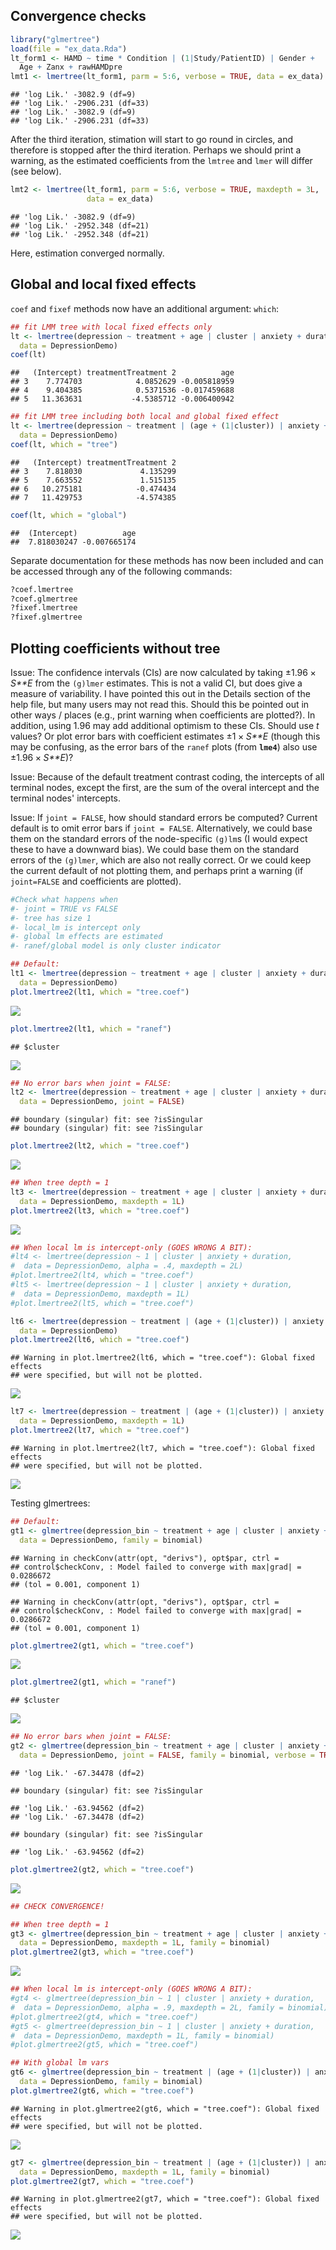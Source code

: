 Convergence checks
------------------

``` r
library("glmertree")
load(file = "ex_data.Rda")
lt_form1 <- HAMD ~ time * Condition | (1|Study/PatientID) | Gender + 
  Age + Zanx + rawHAMDpre
lmt1 <- lmertree(lt_form1, parm = 5:6, verbose = TRUE, data = ex_data)
```

    ## 'log Lik.' -3082.9 (df=9)
    ## 'log Lik.' -2906.231 (df=33)
    ## 'log Lik.' -3082.9 (df=9)
    ## 'log Lik.' -2906.231 (df=33)

After the third iteration, stimation will start to go round in circles, and therefore is stopped after the third iteration. Perhaps we should print a warning, as the estimated coefficients from the `lmtree` and `lmer` will differ (see below).

``` r
lmt2 <- lmertree(lt_form1, parm = 5:6, verbose = TRUE, maxdepth = 3L, 
                 data = ex_data)
```

    ## 'log Lik.' -3082.9 (df=9)
    ## 'log Lik.' -2952.348 (df=21)
    ## 'log Lik.' -2952.348 (df=21)

Here, estimation converged normally.

Global and local fixed effects
------------------------------

`coef` and `fixef` methods now have an additional argument: `which`:

``` r
## fit LMM tree with local fixed effects only
lt <- lmertree(depression ~ treatment + age | cluster | anxiety + duration,
  data = DepressionDemo)
coef(lt)
```

    ##   (Intercept) treatmentTreatment 2          age
    ## 3    7.774703            4.0852629 -0.005818959
    ## 4    9.404385            0.5371536 -0.017459688
    ## 5   11.363631           -4.5385712 -0.006400942

``` r
## fit LMM tree including both local and global fixed effect
lt <- lmertree(depression ~ treatment | (age + (1|cluster)) | anxiety + duration,
  data = DepressionDemo)
coef(lt, which = "tree")
```

    ##   (Intercept) treatmentTreatment 2
    ## 3    7.818030             4.135299
    ## 5    7.663552             1.515135
    ## 6   10.275181            -0.474434
    ## 7   11.429753            -4.574385

``` r
coef(lt, which = "global")
```

    ##  (Intercept)          age 
    ##  7.818030247 -0.007665174

Separate documentation for these methods has now been included and can be accessed through any of the following commands:

``` r
?coef.lmertree
?coef.glmertree
?fixef.lmertree
?fixef.glmertree
```

Plotting coefficients without tree
----------------------------------

Issue: The confidence intervals (CIs) are now calculated by taking ±1.96 × *S**E* from the `(g)lmer` estimates. This is not a valid CI, but does give a measure of variability. I have pointed this out in the Details section of the help file, but many users may not read this. Should this be pointed out in other ways / places (e.g., print warning when coefficients are plotted?). In addition, using 1.96 may add additional optimism to these CIs. Should use *t* values? Or plot error bars with coefficient estimates ±1 × *S**E* (though this may be confusing, as the error bars of the `ranef` plots (from **`lme4`**) also use ±1.96 × *S**E*)?

Issue: Because of the default treatment contrast coding, the intercepts of all terminal nodes, except the first, are the sum of the overal intercept and the terminal nodes' intercepts.

Issue: If `joint = FALSE`, how should standard errors be computed? Current default is to omit error bars if `joint = FALSE`. Alternatively, we could base them on the standard errors of the node-specific `(g)lm`s (I would expect these to have a downward bias). We could base them on the standard errors of the `(g)lmer`, which are also not really correct. Or we could keep the current default of not plotting them, and perhaps print a warning (if `joint=FALSE` and coefficients are plotted).

``` r
#Check what happens when 
#- joint = TRUE vs FALSE
#- tree has size 1
#- local_lm is intercept only
#- global lm effects are estimated
#- ranef/global model is only cluster indicator

## Default:
lt1 <- lmertree(depression ~ treatment + age | cluster | anxiety + duration,
  data = DepressionDemo)
plot.lmertree2(lt1, which = "tree.coef")
```

![](glmertree_updates_14-5-2019_files/figure-markdown_github/unnamed-chunk-5-1.png)

``` r
plot.lmertree2(lt1, which = "ranef")
```

    ## $cluster

![](glmertree_updates_14-5-2019_files/figure-markdown_github/unnamed-chunk-5-2.png)

``` r
## No error bars when joint = FALSE:
lt2 <- lmertree(depression ~ treatment + age | cluster | anxiety + duration,
  data = DepressionDemo, joint = FALSE)
```

    ## boundary (singular) fit: see ?isSingular
    ## boundary (singular) fit: see ?isSingular

``` r
plot.lmertree2(lt2, which = "tree.coef")
```

![](glmertree_updates_14-5-2019_files/figure-markdown_github/unnamed-chunk-5-3.png)

``` r
## When tree depth = 1
lt3 <- lmertree(depression ~ treatment + age | cluster | anxiety + duration,
  data = DepressionDemo, maxdepth = 1L)
plot.lmertree2(lt3, which = "tree.coef")
```

![](glmertree_updates_14-5-2019_files/figure-markdown_github/unnamed-chunk-5-4.png)

``` r
## When local lm is intercept-only (GOES WRONG A BIT):
#lt4 <- lmertree(depression ~ 1 | cluster | anxiety + duration,
#  data = DepressionDemo, alpha = .4, maxdepth = 2L)
#plot.lmertree2(lt4, which = "tree.coef")
#lt5 <- lmertree(depression ~ 1 | cluster | anxiety + duration,
#  data = DepressionDemo, maxdepth = 1L)
#plot.lmertree2(lt5, which = "tree.coef")

lt6 <- lmertree(depression ~ treatment | (age + (1|cluster)) | anxiety + duration,
  data = DepressionDemo)
plot.lmertree2(lt6, which = "tree.coef")
```

    ## Warning in plot.lmertree2(lt6, which = "tree.coef"): Global fixed effects
    ## were specified, but will not be plotted.

![](glmertree_updates_14-5-2019_files/figure-markdown_github/unnamed-chunk-5-5.png)

``` r
lt7 <- lmertree(depression ~ treatment | (age + (1|cluster)) | anxiety + duration,
  data = DepressionDemo, maxdepth = 1L)
plot.lmertree2(lt7, which = "tree.coef")
```

    ## Warning in plot.lmertree2(lt7, which = "tree.coef"): Global fixed effects
    ## were specified, but will not be plotted.

![](glmertree_updates_14-5-2019_files/figure-markdown_github/unnamed-chunk-5-6.png)

Testing glmertrees:

``` r
## Default:
gt1 <- glmertree(depression_bin ~ treatment + age | cluster | anxiety + duration,
  data = DepressionDemo, family = binomial)
```

    ## Warning in checkConv(attr(opt, "derivs"), opt$par, ctrl =
    ## control$checkConv, : Model failed to converge with max|grad| = 0.0286672
    ## (tol = 0.001, component 1)

    ## Warning in checkConv(attr(opt, "derivs"), opt$par, ctrl =
    ## control$checkConv, : Model failed to converge with max|grad| = 0.0286672
    ## (tol = 0.001, component 1)

``` r
plot.glmertree2(gt1, which = "tree.coef")
```

![](glmertree_updates_14-5-2019_files/figure-markdown_github/unnamed-chunk-6-1.png)

``` r
plot.glmertree2(gt1, which = "ranef")
```

    ## $cluster

![](glmertree_updates_14-5-2019_files/figure-markdown_github/unnamed-chunk-6-2.png)

``` r
## No error bars when joint = FALSE:
gt2 <- glmertree(depression_bin ~ treatment + age | cluster | anxiety + duration,
  data = DepressionDemo, joint = FALSE, family = binomial, verbose = TRUE)
```

    ## 'log Lik.' -67.34478 (df=2)

    ## boundary (singular) fit: see ?isSingular

    ## 'log Lik.' -63.94562 (df=2)
    ## 'log Lik.' -67.34478 (df=2)

    ## boundary (singular) fit: see ?isSingular

    ## 'log Lik.' -63.94562 (df=2)

``` r
plot.glmertree2(gt2, which = "tree.coef")
```

![](glmertree_updates_14-5-2019_files/figure-markdown_github/unnamed-chunk-6-3.png)

``` r
## CHECK CONVERGENCE!

## When tree depth = 1
gt3 <- glmertree(depression_bin ~ treatment + age | cluster | anxiety + duration,
  data = DepressionDemo, maxdepth = 1L, family = binomial)
plot.glmertree2(gt3, which = "tree.coef")
```

![](glmertree_updates_14-5-2019_files/figure-markdown_github/unnamed-chunk-6-4.png)

``` r
## When local lm is intercept-only (GOES WRONG A BIT):
#gt4 <- glmertree(depression_bin ~ 1 | cluster | anxiety + duration,
#  data = DepressionDemo, alpha = .9, maxdepth = 2L, family = binomial)
#plot.glmertree2(gt4, which = "tree.coef")
#gt5 <- glmertree(depression_bin ~ 1 | cluster | anxiety + duration,
#  data = DepressionDemo, maxdepth = 1L, family = binomial)
#plot.glmertree2(gt5, which = "tree.coef")

## With global lm vars 
gt6 <- glmertree(depression_bin ~ treatment | (age + (1|cluster)) | anxiety + duration,
  data = DepressionDemo, family = binomial)
plot.glmertree2(gt6, which = "tree.coef")
```

    ## Warning in plot.glmertree2(gt6, which = "tree.coef"): Global fixed effects
    ## were specified, but will not be plotted.

![](glmertree_updates_14-5-2019_files/figure-markdown_github/unnamed-chunk-6-5.png)

``` r
gt7 <- glmertree(depression_bin ~ treatment | (age + (1|cluster)) | anxiety + duration,
  data = DepressionDemo, maxdepth = 1L, family = binomial)
plot.glmertree2(gt7, which = "tree.coef")
```

    ## Warning in plot.glmertree2(gt7, which = "tree.coef"): Global fixed effects
    ## were specified, but will not be plotted.

![](glmertree_updates_14-5-2019_files/figure-markdown_github/unnamed-chunk-6-6.png)
